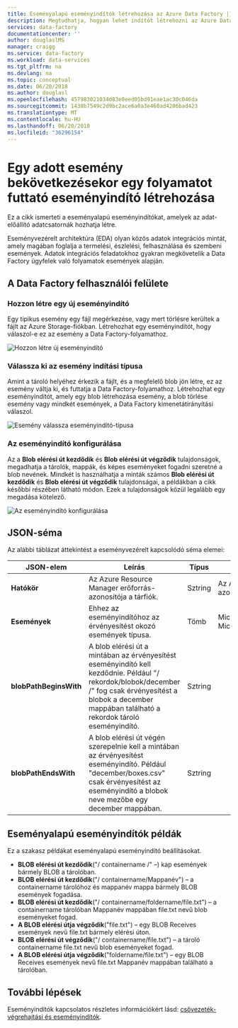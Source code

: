 ```yaml
---
title: Eseményalapú eseményindítók létrehozása az Azure Data Factory |} Microsoft Docs
description: Megtudhatja, hogyan lehet indítót létrehozni az Azure Data Factory fut egy folyamat adott esemény bekövetkezésekor.
services: data-factory
documentationcenter: ''
author: douglaslMS
manager: craigg
ms.service: data-factory
ms.workload: data-services
ms.tgt_pltfrm: na
ms.devlang: na
ms.topic: conceptual
ms.date: 06/20/2018
ms.author: douglasl
ms.openlocfilehash: 457983021034d83e0eed05bd91eae1ac30c046da
ms.sourcegitcommit: 1438b7549c2d9bc2ace6a0a3e460ad4206bad423
ms.translationtype: MT
ms.contentlocale: hu-HU
ms.lasthandoff: 06/20/2018
ms.locfileid: "36296154"
---
```

# <a name="create-a-trigger-that-runs-a-pipeline-in-response-to-an-event"></a>Egy adott esemény bekövetkezésekor egy folyamatot futtató eseményindító létrehozása

Ez a cikk ismerteti a eseményalapú eseményindítókat, amelyek az adat-előállító adatcsatornák hozhatja létre.

Eseményvezérelt architektúra (EDA) olyan közös adatok integrációs mintát, amely magában foglalja a termelési, észlelési, felhasználása és szembeni események. Adatok integrációs feladatokhoz gyakran megkövetelik a Data Factory ügyfelek való folyamatok események alapján.

## <a name="data-factory-ui"></a>A Data Factory felhasználói felülete

### <a name="create-a-new-event-trigger"></a>Hozzon létre egy új eseményindító

Egy tipikus esemény egy fájl megérkezése, vagy mert törlésre kerültek a fájlt az Azure Storage-fiókban. Létrehozhat egy eseményindítót, hogy válaszol-e ez az esemény a Data Factory-folyamathoz.

![Hozzon létre új eseményindító](media/how-to-create-event-trigger/event-based-trigger-image1.png)

### <a name="select-the-event-trigger-type"></a>Válassza ki az esemény indítási típusa

Amint a tároló helyéhez érkezik a fájlt, és a megfelelő blob jön létre, ez az esemény váltja ki, és futtatja a Data Factory-folyamathoz. Létrehozhat egy eseményindítót, amely egy blob létrehozása esemény, a blob törlése esemény vagy mindkét események, a Data Factory kimenetátirányítási válaszol.

![Esemény válassza eseményindító-típusa](media/how-to-create-event-trigger/event-based-trigger-image2.png)

### <a name="configure-the-event-trigger"></a>Az eseményindító konfigurálása

Az a **Blob elérési út kezdődik** és **Blob elérési út végződik** tulajdonságok, megadhatja a tárolók, mappák, és képes eseményeket fogadni szeretné a blob nevének. Mindkét is használhatja a minták számos **Blob elérési út kezdődik** és **Blob elérési út végződik** tulajdonságai, a példákban a cikk későbbi részében látható módon. Ezek a tulajdonságok közül legalább egy megadása kötelező.

![Az eseményindító konfigurálása](media/how-to-create-event-trigger/event-based-trigger-image3.png)

## <a name="json-schema"></a>JSON-séma

Az alábbi táblázat áttekintést a eseményvezérelt kapcsolódó séma elemei:

| **JSON-elem** | **Leírás** | **Típus** | **Megengedett értékek** | **Szükséges** |
| ---------------- | --------------- | -------- | ------------------ | ------------ |
| **Hatókör** | Az Azure Resource Manager erőforrás-azonosítója a tárfiók. | Sztring | Az Azure erőforrás-kezelő azonosítója | Igen |
| **Események** | Ehhez az eseményindítóhoz az érvényesítést okozó események típusa. | Tömb    | Microsoft.Storage.BlobCreated, Microsoft.Storage.BlobDeleted | Igen, tetszőleges kombinációját. |
| **blobPathBeginsWith** | A blob elérési út a mintában az érvényesítést eseményindító kell kezdődnie. Például "/ rekordok/blobok/december /" fog csak érvényesítést a blobok a december mappában található a rekordok tároló eseményindító. | Sztring   | | Ezek a tulajdonságok közül legalább egy meg kell adni: blobPathBeginsWith, blobPathEndsWith. |
| **blobPathEndsWith** | A blob elérési út végén szerepelnie kell a mintában az érvényesítést eseményindító. Például "december/boxes.csv" csak érvényesítést az eseményindító a blobok neve mezőbe egy december mappában. | Sztring   | | Ezek a tulajdonságok közül legalább egy meg kell adni: blobPathBeginsWith, blobPathEndsWith. |

## <a name="examples-of-event-based-triggers"></a>Eseményalapú eseményindítók példák

Ez a szakasz példákat eseményalapú eseményindító beállításokat.

-   **BLOB elérési út kezdődik**("/ containername /" –) kap események bármely BLOB a tárolóban.
-   **BLOB elérési út kezdődik**("/ containername/Mappanév") – a containername tárolóhoz és mappanév mappa bármely BLOB események fogadása.
-   **BLOB elérési út kezdődik**("/ containername/foldername/file.txt") – a containername tárolóban Mappanév mappában file.txt nevű blob eseményeket fogad.
-   **A BLOB elérési útja végződik**("file.txt") – egy BLOB Receives események nevű file.txt bármely elérési úton.
-   **BLOB elérési út végződik**("/ containername/file.txt") – a tároló containername file.txt nevű blob eseményeket fogad.
-   **A BLOB elérési útja végződik**("foldername/file.txt") – egy BLOB Receives események nevű file.txt Mappanév mappában található a tárolóban.

## <a name="next-steps"></a>További lépések
Eseményindítók kapcsolatos részletes információkért lásd: [csővezeték-végrehajtási és eseményindítók](concepts-pipeline-execution-triggers.md#triggers).
